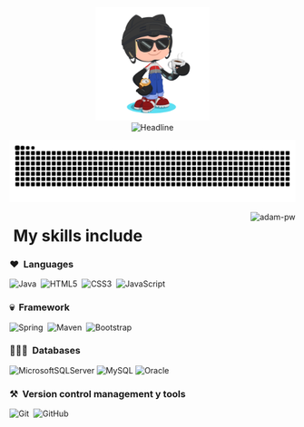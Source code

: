  <div align=center>
        <img src="https://raw.githubusercontent.com/AhmedFathyDev/AhmedFathyDev/main/GitHub.png" alt="GitHub Octocat Drinking a Cup of Coffee" height="200">
</div>

<div align=center>
<img src="https://readme-typing-svg.herokuapp.com?color=%236FDA44&size=32&center=true&vCenter=true&width=600&height=50&lines=Hola+mi+nombre+es+Alejandro+%F0%9F%91%8B;Estudie+Sistemas+Computacionales;Java+junior+BackEnd;Solucionador+de+Problemas" alt="Headline" />
</div>

<div aling = "center">
  
![snake gif](https://github.com/Ale2507/Ale2507/blob/output/github-snake-dark.svg)

</div>


<p><img align="right" src="https://github.com/Adam-pw/Adam-pw/blob/main/animation_500_kxa883sd.gif" alt="adam-pw" /></p>



<div aling = "center">

 # &nbsp;My skills include
 
### ❤️ &nbsp;Languages

![Java](https://img.shields.io/badge/java-%23ED8B00.svg?style=for-the-badge&logo=java&logoColor=white)&nbsp;
![HTML5](https://img.shields.io/badge/html5-%23E34F26.svg?style=for-the-badge&logo=html5&logoColor=white)&nbsp;
![CSS3](https://img.shields.io/badge/css3-%231572B6.svg?style=for-the-badge&logo=css3&logoColor=white)&nbsp;
![JavaScript](https://img.shields.io/badge/javascript-%23323330.svg?style=for-the-badge&logo=javascript&logoColor=%23F7DF1E)

 
### 💀 &nbsp;Framework

![Spring](https://img.shields.io/badge/spring-%236DB33F.svg?style=for-the-badge&logo=spring&logoColor=white)&nbsp;
![Maven](https://img.shields.io/badge/apachemaven-C71A36.svg?style=for-the-badge&logo=apachemaven&logoColor=white)&nbsp;
![Bootstrap](https://img.shields.io/badge/bootstrap-%238511FA.svg?style=for-the-badge&logo=bootstrap&logoColor=white)&nbsp;


### 👨🏻‍🔬 &nbsp;Databases

 ![MicrosoftSQLServer](https://img.shields.io/badge/Microsoft%20SQL%20Server-CC2927?style=for-the-badge&logo=microsoft%20sql%20server&logoColor=white)
 ![MySQL](https://img.shields.io/badge/mysql-4479A1.svg?style=for-the-badge&logo=mysql&logoColor=white)
 ![Oracle](https://img.shields.io/badge/Oracle-F80000?style=for-the-badge&logo=oracle&logoColor=white)



### ⚒️ &nbsp;Version control management y tools 

![Git](https://img.shields.io/badge/git-%23F05033.svg?style=for-the-badge&logo=git&logoColor=white)&nbsp;
![GitHub](https://img.shields.io/badge/github-%23121011.svg?style=for-the-badge&logo=github&logoColor=white)&nbsp;



</div>


